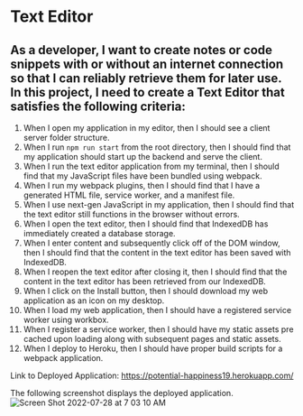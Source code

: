 # Text Editor

  
## As a developer, I want to create notes or code snippets with or without an internet connection so that I can reliably retrieve them for later use. In this project, I need to create a Text Editor that satisfies the following criteria: 
  1. When I open my application in my editor, then I should see a client server folder structure.
  2. When I run `npm run start` from the root directory, then I should find that my application should start up the backend and serve the client.
  3. When I run the text editor application from my terminal, then I should find that my JavaScript files have been bundled using webpack.
  4. When I run my webpack plugins, then I should find that I have a generated HTML file, service worker, and a manifest file.
  5. When I use next-gen JavaScript in my application, then I should find that the text editor still functions in the browser without errors.
  6. When I open the text editor, then I should find that IndexedDB has immediately created a database storage.
  7. When I enter content and subsequently click off of the DOM window, then I should find that the content in the text editor has been saved with IndexedDB.
  8. When I reopen the text editor after closing it, then I should find that the content in the text editor has been retrieved from our IndexedDB.
  9. When I click on the Install button, then I should download my web application as an icon on my desktop.
  10. When I load my web application, then I should have a registered service worker using workbox.
  11. When I register a service worker, then I should have my static assets pre cached upon loading along with subsequent pages and static assets.
  12. When I deploy to Heroku, then I should have proper build scripts for a webpack application.


Link to Deployed Application: https://potential-happiness19.herokuapp.com/

The following screenshot displays the deployed application.
![Screen Shot 2022-07-28 at 7 03 10 AM](https://user-images.githubusercontent.com/64749332/181491830-51f8d122-8b58-424e-94c8-9edab8e1966a.png)


